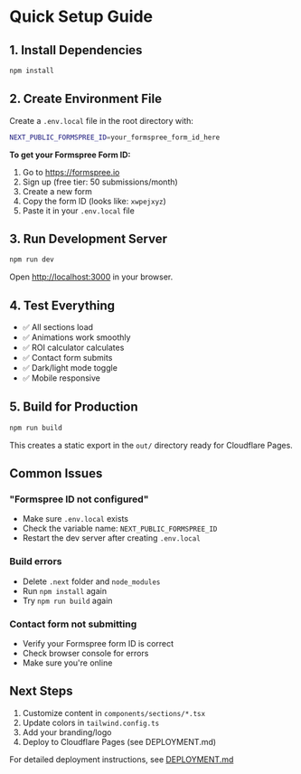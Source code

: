 # Quick Setup Guide

## 1. Install Dependencies

```bash
npm install
```

## 2. Create Environment File

Create a `.env.local` file in the root directory with:

```bash
NEXT_PUBLIC_FORMSPREE_ID=your_formspree_form_id_here
```

**To get your Formspree Form ID:**
1. Go to https://formspree.io
2. Sign up (free tier: 50 submissions/month)
3. Create a new form
4. Copy the form ID (looks like: `xwpejxyz`)
5. Paste it in your `.env.local` file

## 3. Run Development Server

```bash
npm run dev
```

Open [http://localhost:3000](http://localhost:3000) in your browser.

## 4. Test Everything

- ✅ All sections load
- ✅ Animations work smoothly
- ✅ ROI calculator calculates
- ✅ Contact form submits
- ✅ Dark/light mode toggle
- ✅ Mobile responsive

## 5. Build for Production

```bash
npm run build
```

This creates a static export in the `out/` directory ready for Cloudflare Pages.

## Common Issues

### "Formspree ID not configured"
- Make sure `.env.local` exists
- Check the variable name: `NEXT_PUBLIC_FORMSPREE_ID`
- Restart the dev server after creating `.env.local`

### Build errors
- Delete `.next` folder and `node_modules`
- Run `npm install` again
- Try `npm run build` again

### Contact form not submitting
- Verify your Formspree form ID is correct
- Check browser console for errors
- Make sure you're online

## Next Steps

1. Customize content in `components/sections/*.tsx`
2. Update colors in `tailwind.config.ts`
3. Add your branding/logo
4. Deploy to Cloudflare Pages (see DEPLOYMENT.md)

For detailed deployment instructions, see [DEPLOYMENT.md](./DEPLOYMENT.md)
